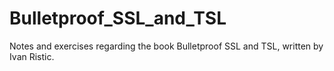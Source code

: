 # Bulletproof_SSL_and_TSL
Notes and exercises regarding the book Bulletproof SSL and TSL, written by Ivan Ristic.
